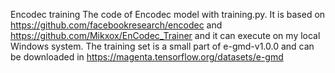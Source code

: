 Encodec training
The code of Encodec model with training.py. It is based on https://github.com/facebookresearch/encodec and https://github.com/Mikxox/EnCodec_Trainer and it can execute on my local Windows system. The training set is a small part of e-gmd-v1.0.0 and can be downloaded in https://magenta.tensorflow.org/datasets/e-gmd
